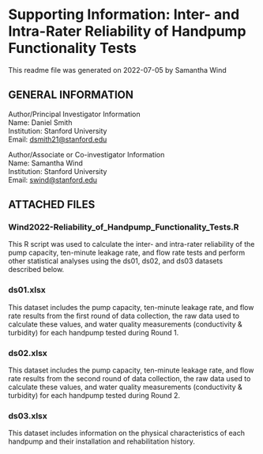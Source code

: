 # Supporting Information: Inter- and Intra-Rater Reliability of Handpump Functionality Tests
This readme file was generated on 2022-07-05 by Samantha Wind

## GENERAL INFORMATION

Author/Principal Investigator Information  
Name: Daniel Smith  
Institution: Stanford University  
Email: dsmith21@stanford.edu  

Author/Associate or Co-investigator Information  
Name: Samantha Wind  
Institution: Stanford University  
Email: swind@stanford.edu 

## ATTACHED FILES
### Wind2022-Reliability_of_Handpump_Functionality_Tests.R
This R script was used to calculate the inter- and intra-rater reliability of the pump capacity, ten-minute leakage rate, and flow rate tests and perform other statistical analyses using the ds01, ds02, and ds03 datasets described below.

### ds01.xlsx
This dataset includes the pump capacity, ten-minute leakage rate, and flow rate results from the first round of data collection, the raw data used to calculate these values, and water quality measurements (conductivity & turbidity) for each handpump tested during Round 1.

### ds02.xlsx
This dataset includes the pump capacity, ten-minute leakage rate, and flow rate results from the second round of data collection, the raw data used to calculate these values, and water quality measurements (conductivity & turbidity) for each handpump tested during Round 2.

### ds03.xlsx
This dataset includes information on the physical characteristics of each handpump and their installation and rehabilitation history.
